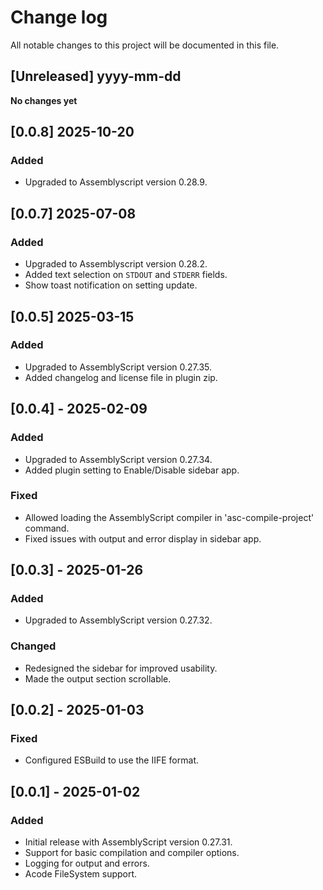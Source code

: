 # Change log

All notable changes to this project will be documented in this file.

## [Unreleased] yyyy-mm-dd

**No changes yet**

## [0.0.8] 2025-10-20

### Added

- Upgraded to Assemblyscript version 0.28.9.

## [0.0.7] 2025-07-08

### Added

- Upgraded to Assemblyscript version 0.28.2.
- Added text selection on `STDOUT` and `STDERR` fields.
- Show toast notification on setting update.

## [0.0.5] 2025-03-15

### Added

- Upgraded to AssemblyScript version 0.27.35.
- Added changelog and license file in plugin zip.

## [0.0.4] - 2025-02-09

### Added

- Upgraded to AssemblyScript version 0.27.34.
- Added plugin setting to Enable/Disable sidebar app.

### Fixed

- Allowed loading the AssemblyScript compiler in 'asc-compile-project' command.
- Fixed issues with output and error display in sidebar app.

## [0.0.3] - 2025-01-26

### Added

- Upgraded to AssemblyScript version 0.27.32.

### Changed

- Redesigned the sidebar for improved usability.
- Made the output section scrollable.

## [0.0.2] - 2025-01-03

### Fixed

- Configured ESBuild to use the IIFE format.

## [0.0.1] - 2025-01-02

### Added

- Initial release with AssemblyScript version 0.27.31.
- Support for basic compilation and compiler options.
- Logging for output and errors.
- Acode FileSystem support.
